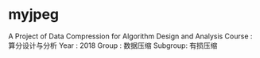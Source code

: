 # myjpeg
A Project of Data Compression for Algorithm Design and Analysis
Course  : 算分设计与分析
Year    : 2018
Group   : 数据压缩
Subgroup: 有损压缩
